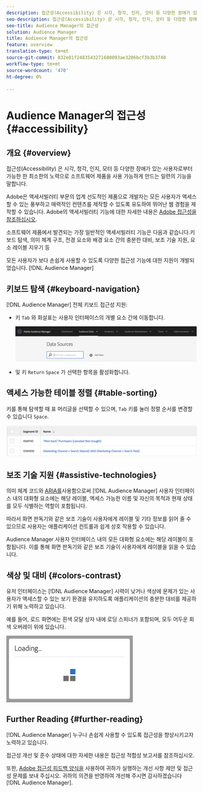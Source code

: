 ```yaml
---
description: 접근성(Accessibility) 은 시각, 청각, 인지, 모터 등 다양한 장애가 있는 사용자로부터 가능한 한 최소한의 노력으로 소프트웨어 제품을 사용 가능하게 만드는 일련의 기능을 말합니다.
seo-description: 접근성(Accessibility) 은 시각, 청각, 인지, 모터 등 다양한 장애가 있는 사용자로부터 가능한 한 최소한의 노력으로 소프트웨어 제품을 사용 가능하게 만드는 일련의 기능을 말합니다.
seo-title: Audience Manager의 접근성
solution: Audience Manager
title: Audience Manager의 접근성
feature: overview
translation-type: tm+mt
source-git-commit: 032e01f2483543271680093ae3286bcf3b3b3740
workflow-type: tm+mt
source-wordcount: '470'
ht-degree: 0%

---
```



# Audience Manager의 접근성 {#accessibility}

## 개요 {#overview}

접근성(Accessibility) 은 시각, 청각, 인지, 모터 등 다양한 장애가 있는 사용자로부터 가능한 한 최소한의 노력으로 소프트웨어 제품을 사용 가능하게 만드는 일련의 기능을 말합니다.

Adobe은 액세서빌러티 부문의 업계 선도적인 제품으로 개발자는 모든 사용자가 액세스할 수 있는 풍부하고 매력적인 컨텐츠를 제작할 수 있도록 유도하여 뛰어난 웹 경험을 제작할 수 있습니다. Adobe의 액세서빌러티 기능에 대한 자세한 내용은 [Adobe 접근성을 참조하십시오](https://www.adobe.com/accessibility.html).

소프트웨어 제품에서 발견되는 가장 일반적인 액세서빌러티 기능은 다음과 같습니다.키보드 탐색, 의미 체계 구조, 전경 요소와 배경 요소 간의 충분한 대비, 보조 기술 지원, 요소 레이블 지우기 등

모든 사용자가 보다 손쉽게 사용할 수 있도록 다양한 접근성 기능에 대한 지원이 개발되었습니다. [!DNL Audience Manager]

## 키보드 탐색 {#keyboard-navigation}

[!DNL Audience Manager] 전체 키보드 접근성 지원:

* 키 `Tab` 와 화살표는 사용자 인터페이스의 개별 요소 간에 이동합니다.

   ![액세서빌러티 강조 표시](assets/accesibility-highlight.png)

* 및 키 `Return` `Space` 가 선택한 항목을 활성화합니다.

## 액세스 가능한 테이블 정렬 {#table-sorting}

키를 통해 탐색할 때 표 머리글을 선택할 수 있으며, `Tab` 키를 눌러 정렬 순서를 변경할 수 있습니다 `Space`.

![accessibility-table-headers](assets/accessibility-table-headers.png)

## 보조 기술 지원 {#assistive-technologies}

의미 체계 코드와 [ARIA를](https://www.w3.org/WAI/standards-guidelines/aria/)사용함으로써 [!DNL Audience Manager] 사용자 인터페이스 내의 대화형 요소에는 해당 레이블, 액세스 가능한 이름 및 자신의 목적과 현재 상태를 모두 식별하는 역할이 포함됩니다.

따라서 화면 판독기와 같은 보조 기술이 사용자에게 레이블 및 기타 정보를 읽어 줄 수 있으므로 사용자는 애플리케이션 컨트롤과 쉽게 상호 작용할 수 있습니다.

Audience Manager 사용자 인터페이스 내의 모든 대화형 요소에는 해당 레이블이 포함됩니다. 이를 통해 화면 판독기와 같은 보조 기술이 사용자에게 레이블을 읽을 수 있습니다.

## 색상 및 대비 {#colors-contrast}

유저 인터페이스는 [!DNL Audience Manager] 시력이 낮거나 색상에 문제가 있는 사용자가 액세스할 수 있는 보기 환경을 유지하도록 애플리케이션의 충분한 대비를 제공하기 위해 노력하고 있습니다.

예를 들어, 로드 화면에는 흰색 모달 상자 내에 로딩 스피너가 포함되며, 모두 어두운 회색 오버레이 위에 있습니다.

![접근성](assets/accessibility-loading.png)

## Further Reading {#further-reading}

[!DNL Audience Manager] 누구나 손쉽게 사용할 수 있도록 접근성을 향상시키고자 노력하고 있습니다.

접근성 개선 및 준수 상태에 대한 자세한 내용은 접근성 적합성 보고서를 참조하십시오.

또한, [Adobe 접근성 피드백 양식을](https://www.adobe.com/accessibility/feedback.html) 사용하여 귀하가 실행하는 개선 사항 제안 및 접근성 문제를 보내 주십시오. 귀하의 의견을 반영하여 개선해 주시면 감사하겠습니다 [!DNL Audience Manager].